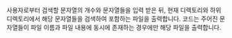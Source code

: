사용자로부터 검색할 문자열의 개수와 문자열들을 입력 받은 뒤, 현재 디렉토리와 하위 디렉토리에서 해당 문자열들을 검색하여 포함하는 파일을 출력합니다. 코드는 주어진 문자열들이 파일 이름과 파일 내용에 동시에 존재하는 경우에만 해당 파일을 출력합니다.
